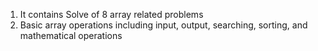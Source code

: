 1. It contains Solve of 8 array related problems
2. Basic array operations including input, output, searching, sorting, and mathematical operations